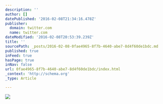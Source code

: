 ```yaml
---
description: ''
author: []
datePublished: '2016-02-08T21:34:16.478Z'
publisher:
  domain: twitter.com
  name: twitter.com
dateModified: '2016-02-08T20:53:39.239Z'
title: ''
sourcePath: _posts/2016-02-08-0fae4965-8f7b-4640-abe7-8d4f60de1bdc.md
published: true
inFeed: true
hasPage: true
inNav: false
url: 0fae4965-8f7b-4640-abe7-8d4f60de1bdc/index.html
_context: 'http://schema.org'
_type: Article

---
```

![](https://pbs.twimg.com/media/CareErPWEAAQDiK.png)